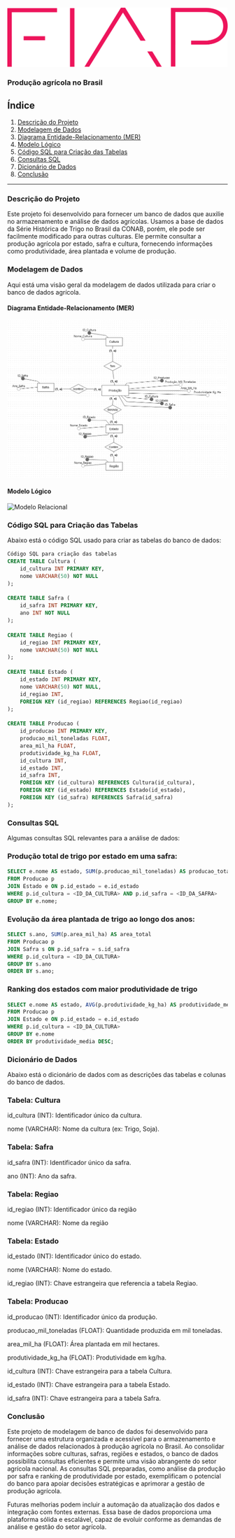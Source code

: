 

![Logo FIAP](https://github.com/Vitor-coder-eng/agricultural-database/blob/main/logo-fiap.png)

### Produção agrícola no Brasil


## Índice

1. [Descrição do Projeto](#descrição-do-projeto)
2. [Modelagem de Dados](#modelagem-de-dados)
3. [Diagrama Entidade-Relacionamento (MER)](#diagrama-entidade-relacionamento-mer)
4. [Modelo Lógico](#modelo-lógico)
5. [Código SQL para Criação das Tabelas](#código-sql-para-criação-das-tabelas)
6. [Consultas SQL](#consultas-sql)
7. [Dicionário de Dados](#dicionário-de-dados)
8. [Conclusão](#conclusão)

---

### Descrição do Projeto

Este projeto foi desenvolvido para fornecer um banco de dados que auxilie no armazenamento e análise de dados agrícolas. Usamos a base de dados da Série Histórica de Trigo no Brasil da CONAB, porém, ele pode ser facilmente modificado para outras culturas. Ele permite consultar a produção agrícola por estado, safra e cultura, fornecendo informações como produtividade, área plantada e volume de produção.

### Modelagem de Dados

Aqui está uma visão geral da modelagem de dados utilizada para criar o banco de dados agrícola.

#### Diagrama Entidade-Relacionamento (MER)
![ Diagrama Entidade-Relacionamento](https://github.com/Vitor-coder-eng/agricultural-database/blob/main/Modelo%20Entidade-Relacionamento.png)

#### Modelo Lógico
![Modelo Relacional](https://github.com/Vitor-coder-eng/agricultural-database/blob/main/Modelo%20L%C3%B3gico)

### Código SQL para Criação das Tabelas

Abaixo está o código SQL usado para criar as tabelas do banco de dados:

```sql
Código SQL para criação das tabelas
CREATE TABLE Cultura (
    id_cultura INT PRIMARY KEY,
    nome VARCHAR(50) NOT NULL
);

CREATE TABLE Safra (
    id_safra INT PRIMARY KEY,
    ano INT NOT NULL
);

CREATE TABLE Regiao (
    id_regiao INT PRIMARY KEY,
    nome VARCHAR(50) NOT NULL
);

CREATE TABLE Estado (
    id_estado INT PRIMARY KEY,
    nome VARCHAR(50) NOT NULL,
    id_regiao INT,
    FOREIGN KEY (id_regiao) REFERENCES Regiao(id_regiao)
);

CREATE TABLE Producao (
    id_producao INT PRIMARY KEY,
    producao_mil_toneladas FLOAT,
    area_mil_ha FLOAT,
    produtividade_kg_ha FLOAT,
    id_cultura INT,
    id_estado INT,
    id_safra INT,
    FOREIGN KEY (id_cultura) REFERENCES Cultura(id_cultura),
    FOREIGN KEY (id_estado) REFERENCES Estado(id_estado),
    FOREIGN KEY (id_safra) REFERENCES Safra(id_safra)
);

```
### Consultas SQL

Algumas consultas SQL relevantes para a análise de dados:

### Produção total de trigo por estado em uma safra:

```sql
SELECT e.nome AS estado, SUM(p.producao_mil_toneladas) AS producao_total
FROM Producao p
JOIN Estado e ON p.id_estado = e.id_estado
WHERE p.id_cultura = <ID_DA_CULTURA> AND p.id_safra = <ID_DA_SAFRA>
GROUP BY e.nome;
```

### Evolução da área plantada de trigo ao longo dos anos:

```sql
SELECT s.ano, SUM(p.area_mil_ha) AS area_total
FROM Producao p
JOIN Safra s ON p.id_safra = s.id_safra
WHERE p.id_cultura = <ID_DA_CULTURA>
GROUP BY s.ano
ORDER BY s.ano;
```

### Ranking dos estados com maior produtividade de trigo

```sql
SELECT e.nome AS estado, AVG(p.produtividade_kg_ha) AS produtividade_media
FROM Producao p
JOIN Estado e ON p.id_estado = e.id_estado
WHERE p.id_cultura = <ID_DA_CULTURA>
GROUP BY e.nome
ORDER BY produtividade_media DESC;
```

### Dicionário de Dados

Abaixo está o dicionário de dados com as descrições das tabelas e colunas do banco de dados.

### Tabela: Cultura

id_cultura (INT): Identificador único da cultura.

nome (VARCHAR): Nome da cultura (ex: Trigo, Soja).

### Tabela: Safra

id_safra (INT): Identificador único da safra.

ano (INT): Ano da safra.

### Tabela: Regiao

id_regiao (INT): Identificador único da região

nome (VARCHAR): Nome da região

### Tabela: Estado

id_estado (INT): Identificador único do estado.

nome (VARCHAR): Nome do estado.

id_regiao (INT): Chave estrangeira que referencia a tabela Regiao.

### Tabela: Producao

id_producao (INT): Identificador único da produção.

producao_mil_toneladas (FLOAT): Quantidade produzida em mil toneladas.

area_mil_ha (FLOAT): Área plantada em mil hectares.

produtividade_kg_ha (FLOAT): Produtividade em kg/ha.

id_cultura (INT): Chave estrangeira para a tabela Cultura.

id_estado (INT): Chave estrangeira para a tabela Estado.

id_safra (INT): Chave estrangeira para a tabela Safra.

### Conclusão

Este projeto de modelagem de banco de dados foi desenvolvido para fornecer uma estrutura organizada e acessível para o armazenamento e análise de dados relacionados à produção agrícola no Brasil. Ao consolidar informações sobre culturas, safras, regiões e estados, o banco de dados possibilita consultas eficientes e permite uma visão abrangente do setor agrícola nacional. As consultas SQL preparadas, como análise da produção por safra e ranking de produtividade por estado, exemplificam o potencial do banco para apoiar decisões estratégicas e aprimorar a gestão de produção agrícola.

Futuras melhorias podem incluir a automação da atualização dos dados e integração com fontes externas. Essa base de dados proporciona uma plataforma sólida e escalável, capaz de evoluir conforme as demandas de análise e gestão do setor agrícola.


